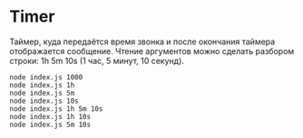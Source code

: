 # Timer

Таймер, куда передаётся время звонка и после окончания таймера отображается сообщение.
Чтение аргументов можно сделать разбором строки: 1h 5m 10s (1 час, 5 минут, 10 секунд).

```shell
node index.js 1000
node index.js 1h
node index.js 5m
node index.js 10s
node index.js 1h 5m 10s
node index.js 1h 10s
node index.js 5m 10s
```
